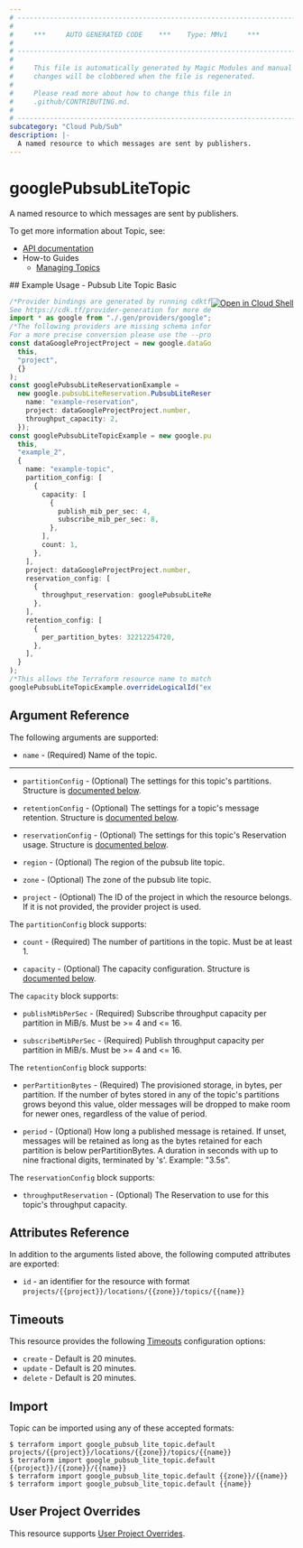 ```yaml
---
# ----------------------------------------------------------------------------
#
#     ***     AUTO GENERATED CODE    ***    Type: MMv1     ***
#
# ----------------------------------------------------------------------------
#
#     This file is automatically generated by Magic Modules and manual
#     changes will be clobbered when the file is regenerated.
#
#     Please read more about how to change this file in
#     .github/CONTRIBUTING.md.
#
# ----------------------------------------------------------------------------
subcategory: "Cloud Pub/Sub"
description: |-
  A named resource to which messages are sent by publishers.
---
```


# googlePubsubLiteTopic

A named resource to which messages are sent by publishers.

To get more information about Topic, see:

* [API documentation](https://cloud.google.com/pubsub/lite/docs/reference/rest/v1/admin.projects.locations.topics)
* How-to Guides
  * [Managing Topics](https://cloud.google.com/pubsub/lite/docs/topics)

<div class = "oics-button" style="float: right; margin: 0 0 -15px">
  <a href="https://console.cloud.google.com/cloudshell/open?cloudshell_git_repo=https%3A%2F%2Fgithub.com%2Fterraform-google-modules%2Fdocs-examples.git&cloudshell_working_dir=pubsub_lite_topic_basic&cloudshell_image=gcr.io%2Fgraphite-cloud-shell-images%2Fterraform%3Alatest&open_in_editor=main.tf&cloudshell_print=.%2Fmotd&cloudshell_tutorial=.%2Ftutorial.md" target="_blank">
    <img alt="Open in Cloud Shell" src="//gstatic.com/cloudssh/images/open-btn.svg" style="max-height: 44px; margin: 32px auto; max-width: 100%;">
  </a>
</div>
## Example Usage - Pubsub Lite Topic Basic

```typescript
/*Provider bindings are generated by running cdktf get.
See https://cdk.tf/provider-generation for more details.*/
import * as google from "./.gen/providers/google";
/*The following providers are missing schema information and might need manual adjustments to synthesize correctly: google.
For a more precise conversion please use the --provider flag in convert.*/
const dataGoogleProjectProject = new google.dataGoogleProject.DataGoogleProject(
  this,
  "project",
  {}
);
const googlePubsubLiteReservationExample =
  new google.pubsubLiteReservation.PubsubLiteReservation(this, "example", {
    name: "example-reservation",
    project: dataGoogleProjectProject.number,
    throughput_capacity: 2,
  });
const googlePubsubLiteTopicExample = new google.pubsubLiteTopic.PubsubLiteTopic(
  this,
  "example_2",
  {
    name: "example-topic",
    partition_config: [
      {
        capacity: [
          {
            publish_mib_per_sec: 4,
            subscribe_mib_per_sec: 8,
          },
        ],
        count: 1,
      },
    ],
    project: dataGoogleProjectProject.number,
    reservation_config: [
      {
        throughput_reservation: googlePubsubLiteReservationExample.name,
      },
    ],
    retention_config: [
      {
        per_partition_bytes: 32212254720,
      },
    ],
  }
);
/*This allows the Terraform resource name to match the original name. You can remove the call if you don't need them to match.*/
googlePubsubLiteTopicExample.overrideLogicalId("example");

```

## Argument Reference

The following arguments are supported:

* `name` -
  (Required)
  Name of the topic.

***

*   `partitionConfig` -
    (Optional)
    The settings for this topic's partitions.
    Structure is [documented below](#nested_partition_config).

*   `retentionConfig` -
    (Optional)
    The settings for a topic's message retention.
    Structure is [documented below](#nested_retention_config).

*   `reservationConfig` -
    (Optional)
    The settings for this topic's Reservation usage.
    Structure is [documented below](#nested_reservation_config).

*   `region` -
    (Optional)
    The region of the pubsub lite topic.

*   `zone` -
    (Optional)
    The zone of the pubsub lite topic.

*   `project` - (Optional) The ID of the project in which the resource belongs.
    If it is not provided, the provider project is used.

<a name="nested_partition_config"></a>The `partitionConfig` block supports:

*   `count` -
    (Required)
    The number of partitions in the topic. Must be at least 1.

*   `capacity` -
    (Optional)
    The capacity configuration.
    Structure is [documented below](#nested_capacity).

<a name="nested_capacity"></a>The `capacity` block supports:

*   `publishMibPerSec` -
    (Required)
    Subscribe throughput capacity per partition in MiB/s. Must be >= 4 and <= 16.

*   `subscribeMibPerSec` -
    (Required)
    Publish throughput capacity per partition in MiB/s. Must be >= 4 and <= 16.

<a name="nested_retention_config"></a>The `retentionConfig` block supports:

*   `perPartitionBytes` -
    (Required)
    The provisioned storage, in bytes, per partition. If the number of bytes stored
    in any of the topic's partitions grows beyond this value, older messages will be
    dropped to make room for newer ones, regardless of the value of period.

*   `period` -
    (Optional)
    How long a published message is retained. If unset, messages will be retained as
    long as the bytes retained for each partition is below perPartitionBytes. A
    duration in seconds with up to nine fractional digits, terminated by 's'.
    Example: "3.5s".

<a name="nested_reservation_config"></a>The `reservationConfig` block supports:

* `throughputReservation` -
  (Optional)
  The Reservation to use for this topic's throughput capacity.

## Attributes Reference

In addition to the arguments listed above, the following computed attributes are exported:

* `id` - an identifier for the resource with format `projects/{{project}}/locations/{{zone}}/topics/{{name}}`

## Timeouts

This resource provides the following
[Timeouts](https://developer.hashicorp.com/terraform/plugin/sdkv2/resources/retries-and-customizable-timeouts) configuration options:

* `create` - Default is 20 minutes.
* `update` - Default is 20 minutes.
* `delete` - Default is 20 minutes.

## Import

Topic can be imported using any of these accepted formats:

```console
$ terraform import google_pubsub_lite_topic.default projects/{{project}}/locations/{{zone}}/topics/{{name}}
$ terraform import google_pubsub_lite_topic.default {{project}}/{{zone}}/{{name}}
$ terraform import google_pubsub_lite_topic.default {{zone}}/{{name}}
$ terraform import google_pubsub_lite_topic.default {{name}}
```

## User Project Overrides

This resource supports [User Project Overrides](https://registry.terraform.io/providers/hashicorp/google/latest/docs/guides/provider_reference#user_project_override).
